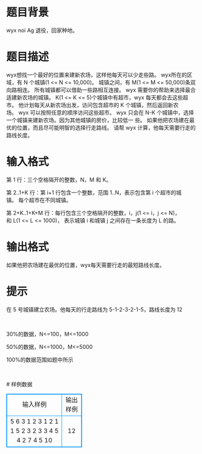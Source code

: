 # 

 
 # 题目背景 
<p>wyx&nbsp;noi&nbsp;Ag&nbsp;退役，回家种地。</p> 

 
 # 题目描述 
<p>wyx想找一个最好的位置来建新农场，这样他每天可以少走些路。&nbsp;wyx所在的区域，有&nbsp;N&nbsp;个城镇(1&nbsp;&lt;=&nbsp;N&nbsp;&lt;=&nbsp;10,000)。&nbsp;城镇之间，有&nbsp;M(1&nbsp;&lt;=&nbsp;M&nbsp;&lt;=&nbsp;50,000)条双向路相连。&nbsp;所有城镇都可以借助一些路相互连接。&nbsp;wyx&nbsp;需要你的帮助来选择最合适建新农场的城镇。&nbsp;K(1&nbsp;&lt;=&nbsp;K&nbsp;&lt;=&nbsp;5)个城镇中有超市，wyx&nbsp;每天都会去这些超市。&nbsp;他计划每天从新农场出发，访问包含超市的&nbsp;K&nbsp;个城镇，然后返回新农场。&nbsp;wyx&nbsp;可以按照任意的顺序访问这些超市。&nbsp;wyx&nbsp;只会在&nbsp;N-K&nbsp;个城镇中，选择一个城镇来建新农场。因为其他城镇的房价，比较低一&nbsp;些。&nbsp;如果他把农场建在最优的位置，而且尽可能明智的选择行走路线。&nbsp;请帮&nbsp;wyx&nbsp;计算，他每天需要行走的路线长度。</p> 

 
 # 输入格式 
<p>第&nbsp;1&nbsp;行：三个空格隔开的整数，N，M&nbsp;和&nbsp;K。</p>

<p>第&nbsp;2..1+K&nbsp;行：第&nbsp;i+1&nbsp;行包含一个整数，范围&nbsp;1..N，表示包含第&nbsp;i&nbsp;个超市的城镇。&nbsp;每个超市在不同城镇。</p>

<p>第&nbsp;2+K..1+K+M&nbsp;行：每行包含三个空格隔开的整数，i，j(1&nbsp;&lt;=&nbsp;i，j&nbsp;&lt;=&nbsp;N)，和&nbsp;L(1&nbsp;&lt;=&nbsp;L&nbsp;&lt;=&nbsp;1000)，&nbsp;表示城镇&nbsp;i&nbsp;和城镇&nbsp;j&nbsp;之间存在一条长度为&nbsp;L&nbsp;的路。</p> 

 
 # 输出格式 
<p>如果他把农场建在最优的位置，wyx每天需要行走的最短路线长度。</p> 

 
 # 提示 
<p>在&nbsp;5&nbsp;号城镇建立农场。他每天的行走路线为&nbsp;5-1-2-3-2-1-5，路线长度为&nbsp;12</p>

<p>&nbsp;</p>

<p>30%的数据，N&lt;=100，M&lt;=1000</p>

<p>50%的数据，N&lt;=1000，M&lt;=5000</p>

<p>100%的数据范围如题中所示</p>

<p>&nbsp;</p> 
# 样例数据
<style>
        table,table tr th, table tr td { border:1px solid #0094ff; }
        table { width: 200px; min-height: 25px; line-height: 25px; text-align: center; border-collapse: collapse;}   
    </style>
<table>
	<tr>
		<td>输入样例</td>
		<td>输出样例</td>
	</tr>
<tr><td>5 6 3
1
2
3
1 2 1
1 5 2
3 2 3
3 4 5
4 2 7
4 5 10
</td><td>12
</td></tr></table>
